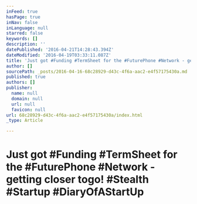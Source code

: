 ```yaml
---
inFeed: true
hasPage: true
inNav: false
inLanguage: null
starred: false
keywords: []
description: ''
datePublished: '2016-04-21T14:28:43.394Z'
dateModified: '2016-04-19T03:33:11.087Z'
title: 'Just got #Funding #TermSheet for the #FuturePhone #Network - getting closer togo! #Stealth #Startup #DiaryOfAStartUp'
author: []
sourcePath: _posts/2016-04-16-68c28929-d43c-4f6a-aac2-e4f57175430a.md
published: true
authors: []
publisher:
  name: null
  domain: null
  url: null
  favicon: null
url: 68c28929-d43c-4f6a-aac2-e4f57175430a/index.html
_type: Article

---
```

# Just got \#Funding \#TermSheet for the \#FuturePhone \#Network - getting closer togo! \#Stealth \#Startup \#DiaryOfAStartUp